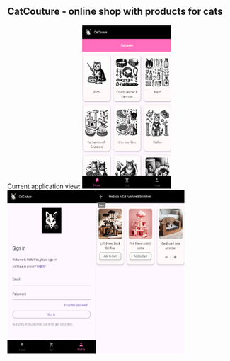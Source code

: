 ## CatCouture - online shop with products for cats

Сurrent application view:
<img src='img_4.png' width='200' height='370'></img><img src='img_2.png' width='200' height='370'></img><img src='img_3.png' width='200' height='370'></img>